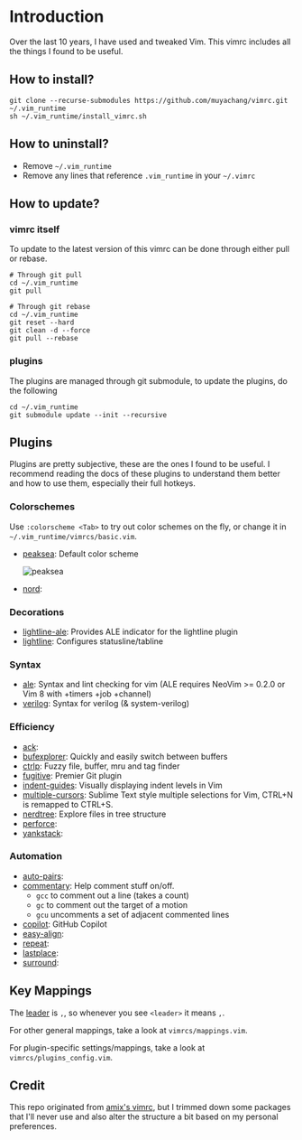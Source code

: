 
# Introduction

Over the last 10 years, I have used and tweaked Vim. This vimrc includes all the things I found to be useful.


## How to install?

```shell
git clone --recurse-submodules https://github.com/muyachang/vimrc.git ~/.vim_runtime
sh ~/.vim_runtime/install_vimrc.sh
```

## How to uninstall?

* Remove `~/.vim_runtime`
* Remove any lines that reference `.vim_runtime` in your `~/.vimrc`


## How to update?

### vimrc itself

To update to the latest version of this vimrc can be done through either pull or rebase.

```shell
# Through git pull
cd ~/.vim_runtime
git pull

# Through git rebase
cd ~/.vim_runtime
git reset --hard
git clean -d --force
git pull --rebase
```

### plugins
The plugins are managed through git submodule, to update the plugins, do the following

```shell
cd ~/.vim_runtime
git submodule update --init --recursive
```

## Plugins

Plugins are pretty subjective, these are the ones I found to be useful. I recommend reading the docs of these plugins to understand them better and how to use them, especially their full hotkeys.

### Colorschemes

Use `:colorscheme <Tab>` to try out color schemes on the fly, or change it in `~/.vim_runtime/vimrcs/basic.vim`.

* [peaksea](https://github.com/vim-scripts/peaksea): Default color scheme

  ![peaksea](https://camo.githubusercontent.com/8ecb61871e2adb81c439d85b28124bb70c78f600156b784ea4512953a0992cee/687474703a2f2f692e696d6775722e636f6d2f3554706536536a2e6a7067)

* [nord](https://github.com/nordtheme/vim.git): 

### Decorations

* [lightline-ale](https://github.com/maximbaz/lightline-ale.git): Provides ALE indicator for the lightline plugin
* [lightline](https://github.com/itchyny/lightline.vim): Configures statusline/tabline

### Syntax

* [ale](https://github.com/dense-analysis/ale): Syntax and lint checking for vim (ALE requires NeoVim >= 0.2.0 or Vim 8 with +timers +job +channel)
* [verilog](https://github.com/vhda/verilog_systemverilog.vim.git): Syntax for verilog (& system-verilog)

### Efficiency

* [ack](https://github.com/mileszs/ack.vim.git):
* [bufexplorer](https://github.com/jlanzarotta/bufexplorer.git): Quickly and easily switch between buffers
* [ctrlp](https://github.com/ctrlpvim/ctrlp.vim): Fuzzy file, buffer, mru and tag finder
* [fugitive](https://github.com/tpope/vim-fugitive.git): Premier Git plugin
* [indent-guides](https://github.com/nathanaelkane/vim-indent-guides): Visually displaying indent levels in Vim
* [multiple-cursors](https://github.com/terryma/vim-multiple-cursors): Sublime Text style multiple selections for Vim, CTRL+N is remapped to CTRL+S.
* [nerdtree](https://github.com/preservim/nerdtree): Explore files in tree structure
* [perforce](https://github.com/nfvs/vim-perforce.git):
* [yankstack](https://github.com/maxbrunsfeld/vim-yankstack.git):


### Automation

* [auto-pairs](https://github.com/jiangmiao/auto-pairs.git):
* [commentary](https://github.com/tpope/vim-commentary): Help comment stuff on/off.
	* `gcc` to comment out a line (takes a count)
	* `gc` to comment out the target of a motion
	* `gcu` uncomments a set of adjacent commented lines
* [copilot](https://github.com/github/copilot.vim): GitHub Copilot
* [easy-align](https://github.com/junegunn/vim-easy-align.git):
* [repeat](https://tpope.io/vim/repeat.git):
* [lastplace](https://github.com/farmergreg/vim-lastplace.git):
* [surround](https://github.com/tpope/vim-surround.git): 


## Key Mappings

The [leader](http://learnvimscriptthehardway.stevelosh.com/chapters/06.html#leader) is `,`, so whenever you see `<leader>` it means `,`.

For other general mappings, take a look at `vimrcs/mappings.vim`.

For plugin-specific settings/mappings, take a look at `vimrcs/plugins_config.vim`.


## Credit

This repo originated from [amix's vimrc](https://github.com/amix/vimrc), but I trimmed down some packages that I'll never use and also alter the structure a bit based on my personal preferences.

